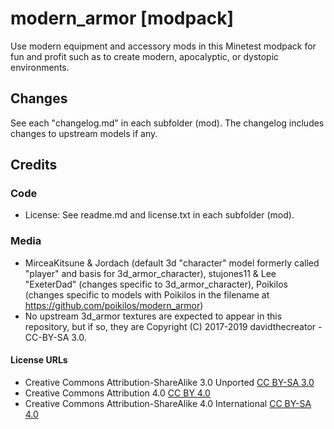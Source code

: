 # modern_armor [modpack]

Use modern equipment and accessory mods in this Minetest modpack for fun and profit such as to create modern, apocalyptic, or dystopic environments.


## Changes
See each "changelog.md" in each subfolder (mod). The changelog includes changes to upstream models if any.


## Credits
### Code
- License: See readme.md and license.txt in each subfolder (mod).

### Media
- MirceaKitsune & Jordach (default 3d "character" model formerly called "player" and basis for 3d_armor_character), stujones11 & Lee "ExeterDad" (changes specific to 3d_armor_character), Poikilos (changes specific to models with Poikilos in the filename at <https://github.com/poikilos/modern_armor>)
- No upstream 3d_armor textures are expected to appear in this repository, but if so, they are Copyright (C) 2017-2019 davidthecreator - CC-BY-SA 3.0.

#### License URLs
- Creative Commons Attribution-ShareAlike 3.0 Unported [CC BY-SA 3.0](http://creativecommons.org/licenses/by-sa/3.0/)
- Creative Commons Attribution 4.0 [CC BY 4.0](http://creativecommons.org/licenses/by/4.0/)
- Creative Commons Attribution-ShareAlike 4.0 International [CC BY-SA 4.0](https://creativecommons.org/licenses/by-sa/4.0/)
